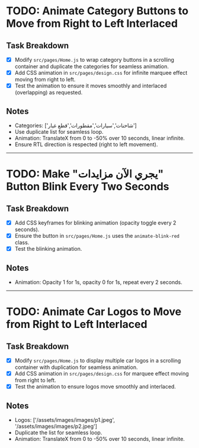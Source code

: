 # TODO: Animate Category Buttons to Move from Right to Left Interlaced

## Task Breakdown
- [x] Modify `src/pages/Home.js` to wrap category buttons in a scrolling container and duplicate the categories for seamless animation.
- [x] Add CSS animation in `src/pages/design.css` for infinite marquee effect moving from right to left.
- [x] Test the animation to ensure it moves smoothly and interlaced (overlapping) as requested.

## Notes
- Categories: ['شاحنات','سيارات','مقطورات','قطع غيار']
- Use duplicate list for seamless loop.
- Animation: TranslateX from 0 to -50% over 10 seconds, linear infinite.
- Ensure RTL direction is respected (right to left movement).

---

# TODO: Make "يجري الآن مزايدات" Button Blink Every Two Seconds

## Task Breakdown
- [x] Add CSS keyframes for blinking animation (opacity toggle every 2 seconds).
- [x] Ensure the button in `src/pages/Home.js` uses the `animate-blink-red` class.
- [x] Test the blinking animation.

## Notes
- Animation: Opacity 1 for 1s, opacity 0 for 1s, repeat every 2 seconds.

---

# TODO: Animate Car Logos to Move from Right to Left Interlaced

## Task Breakdown
- [x] Modify `src/pages/Home.js` to display multiple car logos in a scrolling container with duplication for seamless animation.
- [x] Add CSS animation in `src/pages/design.css` for marquee effect moving from right to left.
- [x] Test the animation to ensure logos move smoothly and interlaced.

## Notes
- Logos: ['/assets/images/images/p1.jpeg', '/assets/images/images/p2.jpeg']
- Duplicate the list for seamless loop.
- Animation: TranslateX from 0 to -50% over 10 seconds, linear infinite.
